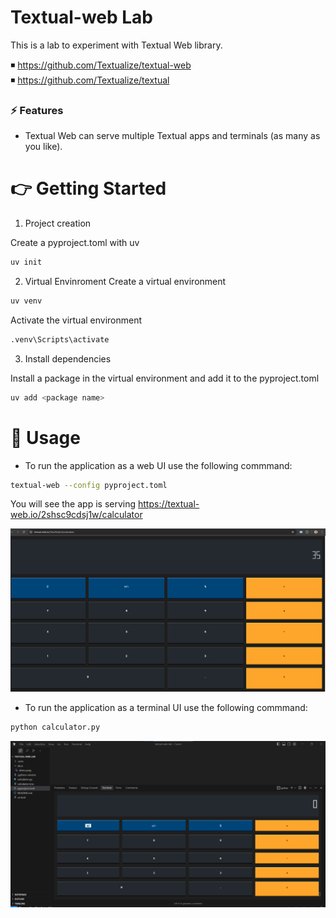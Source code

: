 # Textual-web Lab
This is a lab to experiment with Textual Web library.

◾ https://github.com/Textualize/textual-web  
◾ https://github.com/Textualize/textual


### ⚡ Features
- Textual Web can serve multiple Textual apps and terminals (as many as you like).


# 👉 Getting Started

1.	Project creation

Create a pyproject.toml with uv
```bash
uv init 
```

2.	Virtual Envinroment
Create a virtual environment
```bash
uv venv
```
Activate the virtual environment
```bash
.venv\Scripts\activate
```

3.	Install dependencies

Install a package in the virtual environment and add it to the pyproject.toml
```bash
uv add <package name>
```
# 🚀 Usage
* To run the application as a web UI use the following commmand:
```bash
textual-web --config pyproject.toml
```

 You will see the app is serving https://textual-web.io/2shsc9cdsj1w/calculator

 ![Sample](https://github.com/pilarcode/textual-web-lab/blob/main/docs/demo.png)



* To run the application as a terminal UI use the following commmand:
```bash
python calculator.py
```

 ![Sample](https://github.com/pilarcode/textual-web-lab/blob/main/docs/demo_terminal_ui.png)

